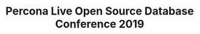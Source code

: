 ---
state: TX
region: Austin
title: Percona Live Open Source Database Conference 2019
event_url: https://www.percona.com/live/19/
start_date: 2019-05-28
end_date: 2019-05-30
cost: $150 - $945 (use code PLSSC20 to get 20% off)
topics: [ dataai ]
---